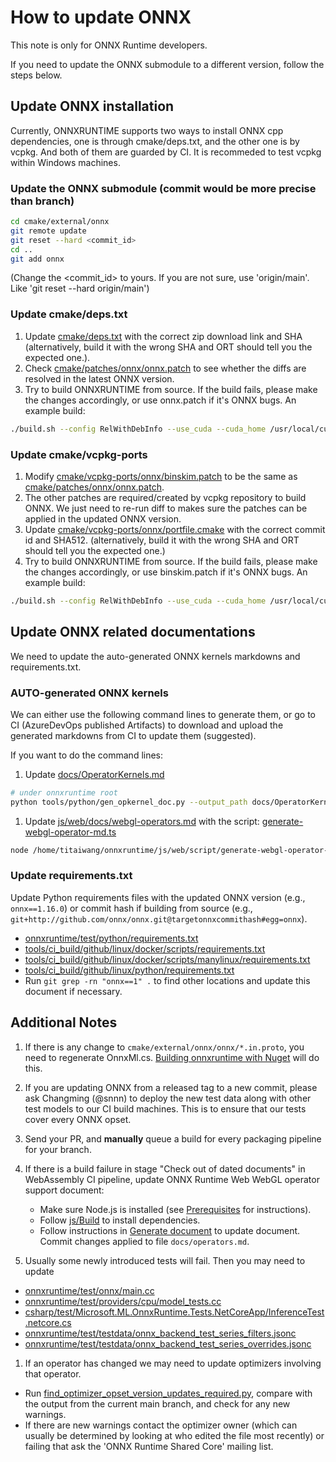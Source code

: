 # How to update ONNX

This note is only for ONNX Runtime developers.

If you need to update the ONNX submodule to a different version, follow the steps below.

## Update ONNX installation

Currently, ONNXRUNTIME supports two ways to install ONNX cpp dependencies, one is through cmake/deps.txt, and the other one is by vcpkg. And both of them are guarded by CI. It is recommeded to test vcpkg within Windows machines.

### Update the ONNX submodule (commit would be more precise than branch)

```sh
cd cmake/external/onnx
git remote update
git reset --hard <commit_id>
cd ..
git add onnx
```

(Change the <commit_id> to yours. If you are not sure, use 'origin/main'. Like 'git reset --hard origin/main')

### Update cmake/deps.txt

1. Update [cmake/deps.txt](/cmake/deps.txt) with the correct zip download link and SHA (alternatively, build it with the wrong SHA and ORT should tell you the expected one.).
2. Check [cmake/patches/onnx/onnx.patch](/cmake/patches/onnx/onnx.patch) to see whether the diffs are resolved in the latest ONNX version.
3. Try to build ONNXRUNTIME from source. If the build fails, please make the changes accordingly, or use onnx.patch if it's ONNX bugs. An example build:

```bash
./build.sh --config RelWithDebInfo --use_cuda --cuda_home /usr/local/cuda-12.6/ --cudnn_home /usr/local/cuda-12.6/ --build_wheel --parallel --skip_tests
```

### Update cmake/vcpkg-ports

1. Modify [cmake/vcpkg-ports/onnx/binskim.patch](/cmake/vcpkg-ports/onnx/binskim.patch) to be the same as [cmake/patches/onnx/onnx.patch](/cmake/patches/onnx/onnx.patch).
2. The other patches are required/created by vcpkg repository to build ONNX. We just need to re-run diff to makes sure the patches can be applied in the updated ONNX version.
3. Update [cmake/vcpkg-ports/onnx/portfile.cmake](/cmake/vcpkg-ports/onnx/portfile.cmake) with the correct commit id and SHA512. (alternatively, build it with the wrong SHA and ORT should tell you the expected one.)
4. Try to build ONNXRUNTIME from source. If the build fails, please make the changes accordingly, or use binskim.patch if it's ONNX bugs. An example build:

```bash
./build.sh --config RelWithDebInfo --use_cuda --cuda_home /usr/local/cuda-12.6/ --cudnn_home /usr/local/cuda-12.6/ --build_wheel --parallel --skip_tests --use_vcpkg
```

## Update ONNX related documentations

We need to update the auto-generated ONNX kernels markdowns and requirements.txt.

### AUTO-generated ONNX kernels

We can either use the following command lines to generate them, or go to CI (AzureDevOps published Artifacts) to download and upload the generated markdowns from CI to update them (suggested).

If you want to do the command lines:

1. Update [docs/OperatorKernels.md](/docs/OperatorKernels.md)

```bash
# under onnxruntime root
python tools/python/gen_opkernel_doc.py --output_path docs/OperatorKernels.md
```

1. Update [js/web/docs/webgl-operators.md](/js/web/docs/webgl-operators.md) with the script: [generate-webgl-operator-md.ts](/js/web/script/generate-webgl-operator-md.ts)

```bash
node /home/titaiwang/onnxruntime/js/web/script/generate-webgl-operator-md.js
```

### Update requirements.txt

Update Python requirements files with the updated ONNX version (e.g., `onnx==1.16.0`) or commit hash if building from source (e.g., `git+http://github.com/onnx/onnx.git@targetonnxcommithash#egg=onnx`).

- [onnxruntime/test/python/requirements.txt](/onnxruntime/test/python/requirements.txt)
- [tools/ci_build/github/linux/docker/scripts/requirements.txt](/tools/ci_build/github/linux/docker/scripts/requirements.txt)
- [tools/ci_build/github/linux/docker/scripts/manylinux/requirements.txt](/tools/ci_build/github/linux/docker/scripts/manylinux/requirements.txt)
- [tools/ci_build/github/linux/python/requirements.txt](/tools/ci_build/github/linux/python/requirements.txt)
- Run `git grep -rn "onnx==1" .` to find other locations and update this document if necessary.

## Additional Notes

1. If there is any change to `cmake/external/onnx/onnx/*.in.proto`, you need to regenerate OnnxMl.cs.
   [Building onnxruntime with Nuget](https://onnxruntime.ai/docs/build/inferencing.html#build-nuget-packages) will do
   this.
2. If you are updating ONNX from a released tag to a new commit, please ask Changming (@snnn) to deploy the new test
   data along with other test models to our CI build machines. This is to ensure that our tests cover every ONNX opset.
3. Send your PR, and **manually** queue a build for every packaging pipeline for your branch.
4. If there is a build failure in stage "Check out of dated documents" in WebAssembly CI pipeline, update ONNX Runtime
   Web WebGL operator support document:

   - Make sure Node.js is installed (see [Prerequisites](../js/README.md#Prerequisites) for instructions).
   - Follow [js/Build](../js/README.md#Build-2) to install dependencies.
   - Follow instructions in [Generate document](../js/README.md#Generating-Document) to update document. Commit changes applied to file `docs/operators.md`.
5. Usually some newly introduced tests will fail. Then you may need to update

- [onnxruntime/test/onnx/main.cc](/onnxruntime/test/onnx/main.cc)
- [onnxruntime/test/providers/cpu/model_tests.cc](/onnxruntime/test/providers/cpu/model_tests.cc)
- [csharp/test/Microsoft.ML.OnnxRuntime.Tests.NetCoreApp/InferenceTest.netcore.cs](/csharp/test/Microsoft.ML.OnnxRuntime.Tests.NetCoreApp/InferenceTest.netcore.cs)
- [onnxruntime/test/testdata/onnx_backend_test_series_filters.jsonc](/onnxruntime/test/testdata/onnx_backend_test_series_filters.jsonc)
- [onnxruntime/test/testdata/onnx_backend_test_series_overrides.jsonc](/onnxruntime/test/testdata/onnx_backend_test_series_overrides.jsonc)

1. If an operator has changed we may need to update optimizers involving that operator.

- Run [find_optimizer_opset_version_updates_required.py](/tools/python/find_optimizer_opset_version_updates_required.py), compare with the output from the current main branch, and check for any new warnings.
- If there are new warnings contact the optimizer owner (which can usually be determined by looking at who edited the file most recently) or failing that ask the 'ONNX Runtime Shared Core' mailing list.
